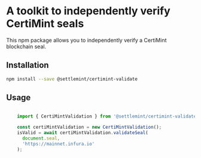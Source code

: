 # A toolkit to independently verify CertiMint seals

This npm package allows you to independently verify a CertiMint blockchain seal.

## Installation

```sh
npm install --save @settlemint/certimint-validate
```

## Usage

```typescript

    import { CertiMintValidation } from '@settlemint/certimint-validate';

    const certiMintValidation = new CertiMintValidation();
    isValid = await certiMintValidation.validateSeal(
      document.seal,
      'https://mainnet.infura.io'
    );
```
